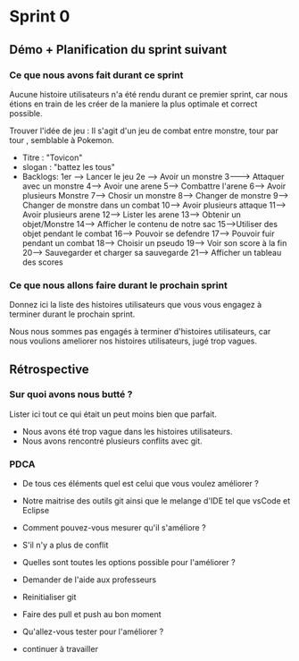 # Sprint 0

## Démo + Planification du sprint suivant

### Ce que nous avons fait durant ce sprint

Aucune histoire utilisateurs n'a été rendu durant ce premier sprint, car nous étions en train de les créer de la maniere la plus optimale et correct possible.

Trouver l'idée de jeu : Il s'agit d'un jeu de combat entre monstre, tour par tour , semblable à Pokemon.

- Titre : "Tovicon"
- slogan  : "battez les tous"
- Backlogs: 1er --> Lancer le jeu
            2e --> Avoir un monstre
            3---> Attaquer avec un monstre
            4--> Avoir une arene
            5--> Combattre l'arene
            6--> Avoir plusieurs Monstre
            7--> Chosir un monstre
            8--> Changer de monstre 
            9--> Changer de monstre dans un combat
            10--> Avoir plusieurs attaque
            11--> Avoir plusieurs arene
            12--> Lister les arene
            13--> Obtenir un objet/Monstre
            14--> Afficher le contenu de notre sac
            15-->Utiliser des objet pendant le combat
            16--> Pouvoir se defendre
            17--> Pouvoir fuir pendant un combat
            18--> Choisir un pseudo
            19--> Voir son score à la fin
            20--> Sauvegarder et charger sa sauvegarde
            21--> Afficher un tableau des scores


### Ce que nous allons faire durant le prochain sprint
Donnez ici la liste des histoires utilisateurs que vous vous engagez à terminer durant le prochain sprint.

Nous nous sommes pas engagés à terminer d'histoires utilisateurs, car nous voulions ameliorer nos histoires utilisateurs, jugé trop vagues.




## Rétrospective

### Sur quoi avons nous butté ?
Lister ici tout ce qui était un peut moins bien que parfait.

* Nous avons été trop vague dans les histoires utilisateurs.
* Nous avons rencontré plusieurs conflits avec git.


### PDCA
* De tous ces éléments quel est celui que vous voulez améliorer ?
* Notre maitrise des outils git ainsi que le melange d'IDE tel que vsCode et Eclipse

* Comment pouvez-vous mesurer qu'il s'améliore ?
* S'il n'y a plus de conflit

* Quelles sont toutes les options possible pour l'améliorer ?
* Demander de l'aide aux professeurs
* Reinitialiser git
* Faire des pull et push au bon moment

* Qu'allez-vous tester pour l'améliorer ?
* continuer à travailler
